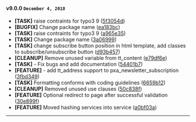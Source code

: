
#### v9.0.0 `December 4, 2018`
- **[TASK]** raise contraints for typo3 9 ([5f3054d](https://github.com/pixelant/pxa_newsletter_subscription/commit/5f3054d))
- **[BUGFIX]** Change package name ([ea183bc](https://github.com/pixelant/pxa_newsletter_subscription/commit/ea183bc))
- **[TASK]** raise contraints for typo3 9 ([a965e35](https://github.com/pixelant/pxa_newsletter_subscription/commit/a965e35))
- **[TASK]** Change package name ([3a06999](https://github.com/pixelant/pxa_newsletter_subscription/commit/3a06999))
- **[TASK]** change subscribe button position in html template, add classes to subscribe/unsubscribe button ([d93b457](https://github.com/pixelant/pxa_newsletter_subscription/commit/d93b457))
- **[CLEANUP]** Remove unused variable from tt_content ([e79df6e](https://github.com/pixelant/pxa_newsletter_subscription/commit/e79df6e))
- **[TASK]** - Fix bugs and add documentation ([54401b7](https://github.com/pixelant/pxa_newsletter_subscription/commit/54401b7))
- **[FEATURE]** - add tt_address support to pxa_newsletter_subscription ([3fbd349](https://github.com/pixelant/pxa_newsletter_subscription/commit/3fbd349))
- **[TASK]** Formatting conforms with coding guidelines ([6659b12](https://github.com/pixelant/pxa_newsletter_subscription/commit/6659b12))
- **[CLEANUP]** Removed unused use clauses ([50c838f](https://github.com/pixelant/pxa_newsletter_subscription/commit/50c838f))
- **[FEATURE]** Optional redirect to page after successful validation ([30e899f](https://github.com/pixelant/pxa_newsletter_subscription/commit/30e899f))
- **[FEATURE]** Moved hashing services into service ([a0bf03a](https://github.com/pixelant/pxa_newsletter_subscription/commit/a0bf03a))

***
